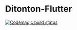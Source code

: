 # Ditonton-Flutter
[![Codemagic build status](https://api.codemagic.io/apps/64f445366742238e389a19d8/release-workflow/status_badge.svg)](https://codemagic.io/apps/64f445366742238e389a19d8/release-workflow/latest_build)

